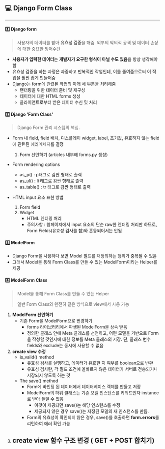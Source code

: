 ## 💻 Django Form Class

---



#### 1️⃣  Django form

> 사용자의 데이터를 받아 **유효성 검증**을 해줌. 외부의 악의적 공격 및 데이터 손상에 대한 중요한 방어수단

- **사용자가 입력한 데이터**는 **개발자가 요구한 형식이 아닐 수도 있음**을 항상 생각해야함
- 유효성 검증을 하는 과정은 과중하고 반복적인 작업인데, 이를 줄여줌으로써 이 작업을 훨씬 쉽게 만들어줌
- Django는 form에 관련된 작업의 아래 세 부분을 처리해줌
  - 랜더링을 위한 데이터 준비 및 재구성
  - 데이터에 대한 HTML forms 생성
  - 클라이언트로부터 받은 데이터 수신 및 처리



#### 2️⃣ Django 'Form Class'

> Django Form 관리 시스템의 핵심.

- Form 내 field, field 배치, 디스플레이 widget, label, 초기값, 유효하지 않는 field에 관련된 에러메세지를 결정
  1. Form 선언하기 (articles 내부에 forms.py 생성)

- Form rendering options
  - as_p() : p태그로 감싼 형태로 출력
  - as_ul() : li 태그로 감싼 형태로 출력
  - as_table() : tr 태그로 감싼 형태로 출력

- HTML input 요소 표현 방법
  1. Form field
  2. Widget
     - HTML 렌더링 처리
     - 주의사항 : 웹페이지에서 input 요소의 단순 raw한 렌더링 처리만 하므로, Form Fields(유효성 검사를 함)와 혼동되어서는 안됨



#### 3️⃣ ModelForm

- Django Form을 사용하다 보면 Model 필드를 재정의하는 행위가 중복될 수 있음
- 그래서 Model을 통해 Form Class를 만들 수 있는 ModelForm이라는 Helper를 제공



#### 4️⃣ ModelForm Class

> Model을 통해 Form  Class를 만들 수 있는 Helper
>
> 일반 Form Class와 완전히 같은 방식으로 view에서 사용 가능



1. **ModelForm 선언하기**
   - 기존 Form을 ModelForm으로 변경하기
     - forms 라이브러리에서 파생된 ModelForm을 상속 받음
     - 정의한 클래스 안에 Meta 클래스를 선언하고, 어떤 모델을 기반으로 Form을 작성할 것인지에 대한 정보를 Meta 클래스의 저장. 단, 클래스 변수 fields와 exclude는 동시에 사용할 수 없음
2. **create view 수정**
   - is_valid() method
     - 유효성 검사를 실행하고, 데이터가 유효한 지 여부를 boolean으로 반환
     - 유효성 검사란, 각 필드 조건에 올바르지 않은 데이터가 서버로 전송되거나 저장되지 않도록 하는 것
   - The save() method
     - Form에 바인딩 된 데이터에서 데이터베이스 객체를 만들고 저장
     - ModelForm의 하위 클래스는 기존 모델 인스턴스를 키워드인자 instance로 받아 들일 수 있음
       - 이것이 제공되면 save()는 해당 인스턴스를 수정
       - 제공되지 않은 경우 save()는 지정된 모델의 새 인스턴스를 만듬.
     - Form의 유효성이 확인되지 않은 경우, save()를 호출하면 **form.errors**를 리턴하여 에러 확인 가능
3. **create view 함수 구조 변경 ( GET + POST 합치기)**
   - 

